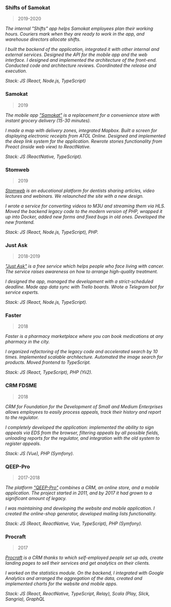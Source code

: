 ### Shifts of Samokat

> 2019-2020

_The internal "Shifts" app helps Samokat employees plan their working hours. Couriers mark when they are ready to work in the app, and warehouse directors allocate shifts._

_I built the backend of the application, integrated it with other internal and external services. Designed the API for the mobile app and the web interface. I designed and implemented the architecture of the front-end. Conducted code and architecture reviews. Coordinated the release and execution._

_Stack: JS (React, Node.js, TypeScript)_

### Samokat

> 2019

_The mobile app ["Samokat"](https://apps.apple.com/us/app/id1401500803) is a replacement for a convenience store with instant grocery delivery (15-30 minutes)._

_I made a map with delivery zones, integrated Mapbox. Built a screen for displaying electronic receipts from ATOL Online. Designed and implemented the deep link system for the application. Rewrote stories functionality from Preact (inside web view) to ReactNative._

_Stack: JS (ReactNative, TypeScript)._

### Stomweb

> 2019

_[Stomweb](https://stomweb.ru) is an educational platform for dentists sharing articles, video lectures and webinars. We relaunched the site with a new design._

_I wrote a service for converting videos to M3U and streaming them via HLS. Moved the backend legacy code to the modern version of PHP, wrapped it up into Docker, added new forms and fixed bugs in old ones. Developed the new frontend._

_Stack: JS (React, Node.js, TypeScript), PHP._

### Just Ask

> 2018-2019

_["Just Ask"](https://ask.nenaprasno.ru) is a free service which helps people who face living with cancer. The service raises awareness on how to arrange high-quality treatment._

_I designed the app, managed the development with a strict-scheduled deadline. Made app data sync with Trello boards. Wrote a Telegram bot for service experts._

_Stack: JS (React, Node.js, TypeScript)._

### Faster

> 2018

_Faster is a pharmacy marketplace where you can book medications at any pharmacy in the city._

_I organized refactoring of the legacy code and accelerated search by 10 times. Implemented scalable architecture. Automated the image search for products. Moved frontend to TypeScript._

_Stack: JS (React, TypeScript), PHP (Yii2)._

### CRM FDSME

> 2018

_CRM for Foundation for the Development of Small and Medium Enterprises allows employees to easily process appeals, track their history and report to the regulator._

_I completely developed the application: implemented the ability to sign appeals via EDS from the browser, filtering appeals by all possible fields, unloading reports for the regulator, and integration with the old system to register appeals._

_Stack: JS (Vue), PHP (Symfony)._

### QEEP-Pro

> 2017-2018

_The platform ["QEEP-Pro"](https://qeep.pro) combines a CRM, an online store, and a mobile application. The project started in 2011, and by 2017 it had grown to a significant amount of legacy._

_I was maintaining and developing the website and mobile application. I created the online-shop generator, developed mailing lists functionality._

_Stack: JS (React, ReactNative, Vue, TypeScript), PHP (Symfony)._

### Procraft

> 2017

_[Procraft](https://procraft.com) is a CRM thanks to which self-employed people set up ads, create landing pages to sell their services and get analytics on their clients._

_I worked on the statistics module. On the backend, I integrated with Google Analytics and arranged the aggregation of the data, created and implemented charts for the website and mobile apps._

_Stack: JS (React, ReactNative, TypeScript, Relay), Scala (Play, Slick, Sangria), GraphQL_
